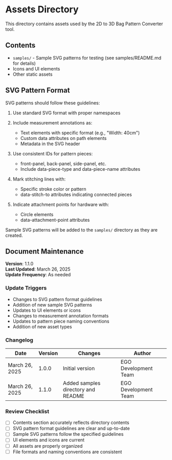 # Assets Directory

This directory contains assets used by the 2D to 3D Bag Pattern Converter tool.

## Contents

- `samples/` - Sample SVG patterns for testing (see samples/README.md for details)
- Icons and UI elements
- Other static assets

## SVG Pattern Format

SVG patterns should follow these guidelines:

1. Use standard SVG format with proper namespaces
2. Include measurement annotations as:
   - Text elements with specific format (e.g., "Width: 40cm")
   - Custom data attributes on path elements
   - Metadata in the SVG header

3. Use consistent IDs for pattern pieces:
   - front-panel, back-panel, side-panel, etc.
   - Include data-piece-type and data-piece-name attributes

4. Mark stitching lines with:
   - Specific stroke color or pattern
   - data-stitch-to attributes indicating connected pieces

5. Indicate attachment points for hardware with:
   - Circle elements
   - data-attachment-point attributes

Sample SVG patterns will be added to the `samples/` directory as they are created.

## Document Maintenance

**Version**: 1.1.0  
**Last Updated**: March 26, 2025  
**Update Frequency**: As needed  

### Update Triggers
- Changes to SVG pattern format guidelines
- Addition of new sample SVG patterns
- Updates to UI elements or icons
- Changes to measurement annotation formats
- Updates to pattern piece naming conventions
- Addition of new asset types

### Changelog
| Date | Version | Changes | Author |
|------|---------|---------|--------|
| March 26, 2025 | 1.0.0 | Initial version | EGO Development Team |
| March 26, 2025 | 1.1.0 | Added samples directory and README | EGO Development Team |

### Review Checklist
- [ ] Contents section accurately reflects directory contents
- [ ] SVG pattern format guidelines are clear and up-to-date
- [ ] Sample SVG patterns follow the specified guidelines
- [ ] UI elements and icons are current
- [ ] All assets are properly organized
- [ ] File formats and naming conventions are consistent

